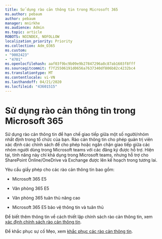 ```yaml
---
title: Sử dụng rào cản thông tin trong Microsoft 365
ms.author: pebaum
author: pebaum
manager: mnirkhe
ms.audience: Admin
ms.topic: article
ROBOTS: NOINDEX, NOFOLLOW
localization_priority: Priority
ms.collection: Adm_O365
ms.custom:
- "9002423"
- "4701"
ms.openlocfilehash: aaf03f9bc9b09e9b27847296a8c87ab1603f8fff
ms.sourcegitcommit: f7f25506191d0656a7637340df806b82c4232bc4
ms.translationtype: MT
ms.contentlocale: vi-VN
ms.lasthandoff: 04/21/2020
ms.locfileid: "43601515"
---
```

# <a name="using-information-barriers-in-microsoft-365"></a>Sử dụng rào cản thông tin trong Microsoft 365

Sử dụng rào cản thông tin để hạn chế giao tiếp giữa một số người/nhóm nhất định trong tổ chức của bạn. Rào cản thông tin cho phép quản trị viên xác định các chính sách để cho phép hoặc ngăn chặn giao tiếp giữa các nhóm người dùng trong Microsoft teams với các đăng ký được hỗ trợ.  Hiện tại, tính năng này chỉ khả dụng trong Microsoft teams, nhưng hỗ trợ cho SharePoint Online/OneDrive và Exchange được lên kế hoạch trong tương lai.

Yêu cầu giấy phép cho các rào cản thông tin bao gồm:

- Microsoft 365 E5

- Văn phòng 365 E5

- Văn phòng 365 tuân thủ nâng cao

- Microsoft 365 E5 bảo vệ thông tin và tuân thủ

Để biết thêm thông tin về cách thiết lập chính sách rào cản thông tin, xem [xác định chính sách rào cản thông tin](https://docs.microsoft.com/microsoft-365/compliance/information-barriers-policies).

Để khắc phục sự cố Mẹo, xem [khắc phục các rào cản thông tin](https://docs.microsoft.com/microsoft-365/compliance/information-barriers-troubleshooting).
